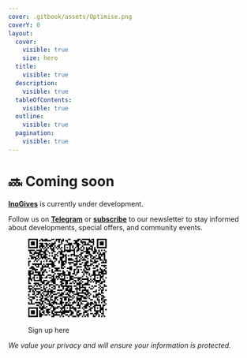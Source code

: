 ```yaml
---
cover: .gitbook/assets/Optimise.png
coverY: 0
layout:
  cover:
    visible: true
    size: hero
  title:
    visible: true
  description:
    visible: true
  tableOfContents:
    visible: true
  outline:
    visible: true
  pagination:
    visible: true
---
```


# 🔜 Coming soon

[**InoGives**](https://inogives.org/) is currently under development.

Follow us on [**Telegram**](https://t.me/inogives\_org/) or [**subscribe**](https://t.me/inogives\_org/) to our newsletter to stay informed about developments, special offers, and community events.

<div align="left">

<figure><img src=".gitbook/assets/InoGives _ Opt-in form QR code.png" alt="" width="160"><figcaption><p>Sign up here</p></figcaption></figure>

</div>

_We value your privacy and will ensure your information is protected._
